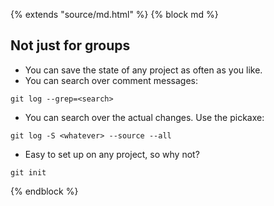 {% extends "source/md.html" %}
{% block md %}

## Not just for groups
- You can save the state of any project as often as you like.
- You can search over comment messages:

```shell
git log --grep=<search>
```

- You can search over the actual changes. Use the pickaxe:

```shell
git log -S <whatever> --source --all
```

- Easy to set up on any project, so why not?

```shell
git init
```

{% endblock %}
